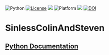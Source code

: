 <img alt="Python" src="https://img.shields.io/badge/python-3.9-blue"> <a href="https://github.com/foleycolin00/SinlessColinAndSteven/blob/main/LICENSE.md"><img 
alt="License" src="https://img.shields.io/badge/license-unlicense-red"></a> <img 
src="https://img.shields.io/badge/purpose-ai%20,%20se-blueviolet"> <img 
alt="Platform" src="https://img.shields.io/badge/platform-osx%20,%20linux-lightgrey"> <a 
href="https://github.com/foleycolin00/SinlessColinAndSteven/actions"><img src="https://github.com/foleycolin00/SinlessColinAndSteven/actions/workflows/unit-tests.yml/badge.svg"></a>
<a href="https://zenodo.org/badge/latestdoi/397731523"><img src="https://zenodo.org/badge/397731523.svg" alt="DOI"></a>

# SinlessColinAndSteven

## <a href="https://htmlpreview.github.io/?https://github.com/foleycolin00/SinlessColinAndSteven/blob/main/docs/py/index.html">Python Documentation</a>
